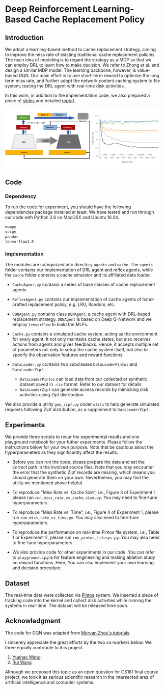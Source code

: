 # Deep Reinforcement Learning-Based Cache Replacement Policy

## Introduction

We adopt a learning-based method to cache replacement strategy, aiming to improve the miss rate of existing traditional cache replacement policies. The main idea of modeling is to regard the strategy as a MDP so that we can employ DRL to learn how to make decision. We refer to Zhong et al. and design a similar MDP model. The learning backbone, however, is value-based DQN. Our main effort is to use short-term reward to optimize the long term miss rate, and further adopt the network content caching system to file system, testing the DRL agent with real-time disk activities.

In this work, in addition to the implementation code, we also prepared a piece of [slides](https://peihaowang.github.io/archive/Wang_DRL_Cache_2020_slides.pdf) and detailed [report](https://peihaowang.github.io/archive/Wang_DRL_Cache_2020_report.pdf).

![teaser](teaser.png)

## Code

### Dependency

To run the code for experiment, you should have the following dependencies package installed at least. We have tested and run through our code with Python 3.6 on MacOSX and Ubuntu 16.04.

```
numpy
scipy
pandas
tensorflow1.0
```

### Implementation

The modules are categorized into directory `agents` and `cache`. The `agents` folder contains our implementation of DRL agent and reflex agents, while the `cache` folder contains a cache simulator and its affiliated data loader.

* `CacheAgent.py` contains a series of base classes of cache replacement agents.

* `ReflexAgent.py` contains our implementation of cache agents of hand-crafted replacement policy, e.g. LRU, Random, etc.

* `DQNAgent.py` contains class `DQNAgent`, a cache agent with DRL-based replacement strategy. `DQNAgent` is based on Deep Q-Network and we employ `tensorflow` to build the MLPs.

* `Cache.py` contains a simulated cache system, acting as the environment for every agent. It not only maintains cache states, but also receives actions from agents and gives feedbacks. Hence, it accepts multiple set of parameters not only to setup the cache system itself, but also to specify the observation features and reward functions.

* `DataLoader.py` contains two subclasses `DataLoaderPintos` and `DataLoaderZipf`.

    * `DataLoaderPintos` can load data from our collected or synthetic dataset saved in `.csv` format. Refer to our dataset for details
    * `DataLoaderZipf` can generate access records by mimicking disk activities using Zipf distribution.

We also provide a utility `gen_zipf.py` under `utils` to help generate simulated requests following Zipf distribution, as a supplement to `DataLoaderZipf`.

## Experiments

We provide three scripts to recur the experimental results and one playground notebook for your futher experiments. Please follow the instructions below for your own purpose. Note that be cautious about the hyperparameters as they significantly affect the results.

* Before you can run the code, please prepare the data and set the correct path in the involved source files. Note that you may encounter the error that the synthetic Zipf records are missing, which means you should generate them on your own. Nevertheless, you may find the utility we mentioned above helpful.

* To reproduce "Miss Rate vs. Cache Size", i.e., Figure 3 of Experiment 1, please run `run_miss_rate_vs_cache_size.py`. You may need to fine-tune hyperparameters.

* To reproduce "Miss Rate vs. Time", i.e., Figure 4 of Experiment 1, please run `run_miss_rate_vs_time.py`. You may also need to fine-tune hyperparameters.

* To reproduce the performance on real-time Pintos file system, i.e., Table 1 or Experiment 2, please run `run_pintos_filesys.py`. You may also need to fine-tune hyperparameters.

* We also provide code for other experiments in our code. You can refer to `playground.ipynb` for feature engineering and making ablation study on reward functions. Here, You can also implement your own learning and decision procedure.

## Dataset

The real-time data were collected via [Pintos](https://web.stanford.edu/class/cs140/projects/pintos/pintos_1.html) system. We inserted a piece of tracking code into the kernel and collect disk activities while running the systems in real-time. The dataset will be released here soon.

## Acknowledgment

The code for DQN was adapted from [Morvan Zhou's tutorials](https://github.com/MorvanZhou/Reinforcement-learning-with-tensorflow).

I sincerely appreciate the great efforts by the two co-workers below. We three equally contribute to this project.

1. [Yuehao Wang](https://github.com/yuehaowang)
2. [Rui Wang](https://github.com/RioReal)

Although we proposed this topic as an open question for CS181 final course project, we took it as serious scientific research in the intersected area of artificial intelligence and computer systems.
